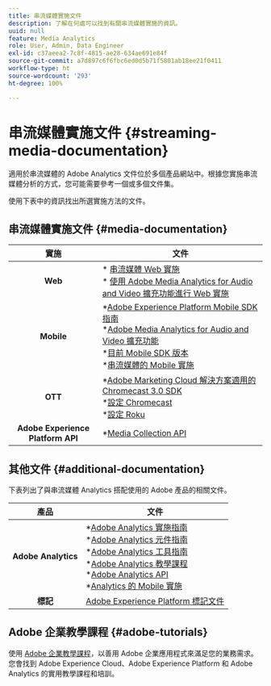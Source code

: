 ```yaml
---
title: 串流媒體實施文件
description: 了解在何處可以找到有關串流媒體實施的資訊。
uuid: null
feature: Media Analytics
role: User, Admin, Data Engineer
exl-id: c37aeea2-7c8f-4815-ae28-634ae691e84f
source-git-commit: a7d897c6f6fbc6ed0d5b71f5801ab18ee21f0411
workflow-type: ht
source-wordcount: '293'
ht-degree: 100%

---
```


# 串流媒體實施文件 {#streaming-media-documentation}

適用於串流媒體的 Adobe Analytics 文件位於多個產品網站中。根據您實施串流媒體分析的方式，您可能需要參考一個或多個文件集。

使用下表中的資訊找出所選實施方法的文件。

## 串流媒體實施文件 {#media-documentation}

| 實施 | 文件 |
|:-----------------------:|----------------|
| **Web** | * [串流媒體 Web 實施](/help/implementation/media-sdk/setup/web-implementation.md) <br>* [使用 Adobe Media Analytics  for Audio and Video 擴充功能進行 Web 實施 ](https://experienceleague.adobe.com/docs/experience-platform/tags/extensions/adobe/media-analytics-3x/overview.html?lang=zh-Hant) |
| **Mobile** | *[Adobe Experience Platform Mobile SDK 指南](https://aep-sdks.gitbook.io/docs/) <br> *[Adobe Media Analytics for Audio and Video 擴充功能](https://aep-sdks.gitbook.io/docs/using-mobile-extensions/adobe-media-analytics)<br> *[目前 Mobile SDK 版本](https://aep-sdks.gitbook.io/docs/resources/upgrading-to-aep/current-sdk-versions) <br> *[串流媒體的 Mobile 實施](/help/implementation/media-sdk/setup/mobile-implementation.md) |  |  |
| **OTT** | *[Adobe Marketing Cloud 解決方案適用的 Chromecast 3.0 SDK](https://adobe-marketing-cloud.github.io/media-sdks/reference/chromecast/)<br> *[設定 Chromecast](/help/implementation/media-sdk/setup/set-up-chromecast.md)<br> *[設定 Roku](/help/implementation/media-sdk/setup/set-up-roku.md) |
| **Adobe Experience Platform API** | *[Media Collection API](/help/implementation/media-collection-api/mc-api-overview.md) |

## 其他文件 {#additional-documentation}

下表列出了與串流媒體 Analytics 搭配使用的 Adobe 產品的相關文件。

| 產品 | 文件 |
|:-----------------------:|----------------|
| **Adobe Analytics** | *[Adobe Analytics 實施指南](https://experienceleague.adobe.com/docs/analytics/implementation/home.html?lang=zh-Hant)<br>  *[Adobe Analytics 元件指南](https://experienceleague.adobe.com/docs/analytics/components/home.html?lang=zh-Hant)<br> *[Adobe Analytics 工具指南](https://experienceleague.adobe.com/docs/analytics/analyze/home.html?lang=zh-Hant)<br> *[Adobe Analytics 教學課程](https://experienceleague.adobe.com/docs/analytics.html?lang=zh-Hant#tutorials) <br> *[Adobe Analytics API](https://developer.adobe.com/analytics-apis/docs/2.0/)<br> *[Analytics 的 Mobile 實施](https://aep-sdks.gitbook.io/docs/using-mobile-extensions/adobe-analytics) |
| **標記** | [Adobe Experience Platform 標記文件](https://experienceleague.adobe.com/docs/experience-platform/tags/home.html) |

## Adobe 企業教學課程 {#adobe-tutorials}

使用 [Adobe 企業教學課程](https://experienceleague.adobe.com/docs/home-tutorials.html?lang=zh-Hant)，以善用 Adobe 企業應用程式來滿足您的業務需求。您會找到 Adobe Experience Cloud、Adobe Experience Platform 和 Adobe Analytics 的實用教學課程和培訓。
